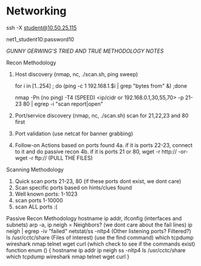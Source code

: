 # Networking

ssh -X student@10.50.25.115

net1_student10:password10

*GUNNY GERWING'S TRIED AND TRUE METHODOLOGY NOTES*

Recon Methodology
1. Host discovery (nmap, nc, ./scan.sh, ping sweep)
	
	for i in [1..254] ; do (ping -c 1 192.168.1.$i | grep "bytes from" &) ;done
	
	nmap -Pn (no ping) -T4 (SPEED) <ip/cidr or 192.168.0.1,30,55,70> -p 21-23 80 | egrep -i "scan report|open"

2. Port/service discovery (nmap, nc, ./scan.sh)
	scan for 21,22,23 and 80 first

3. Port validation (use netcat for banner grabbing)

4. Follow-on Actions based on ports found
	4a. if it is ports 22-23, connect to it and do passive recon
	4b. if it is ports 21 or 80, wget -r http://<ip> -or- wget -r ftp://<ip> (PULL THE FILES)

Scanning Methodology
1. Quick scan ports 21-23, 80 (if these ports dont exist, we dont care)
2. Scan specific ports based on hints/clues found
3. Well known ports: 1-1023
4. scan ports 1-10000
5. scan ALL ports :(

Passive Recon Methodology
hostname
ip addr, ifconfig (interfaces and subnets)
arp -a, ip neigh = Neighbors? (we dont care about the fail lines) ip neigh | egrep -iv "failed"
netstat/ss -nltp4 (Other listening ports? Filtered?)
ls /usr/cctc/share (Files of interest) (use the find command)
which tcpdump wireshark nmap telnet wget curl (which <command> check to see if the commands exist)
function enum () {
	hostname
	ip addr
	ip neigh
	ss -nltp4
	ls /usr/cctc/share
	which tcpdump wireshark nmap telnet wget curl
}
	
